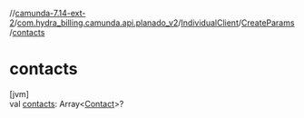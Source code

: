 //[camunda-7.14-ext-2](../../../../index.md)/[com.hydra_billing.camunda.api.planado_v2](../../index.md)/[IndividualClient](../index.md)/[CreateParams](index.md)/[contacts](contacts.md)

# contacts

[jvm]\
val [contacts](contacts.md): Array<[Contact](../../../com.hydra_billing.camunda.api.planado_v2.common_types/-contact/index.md)>?
